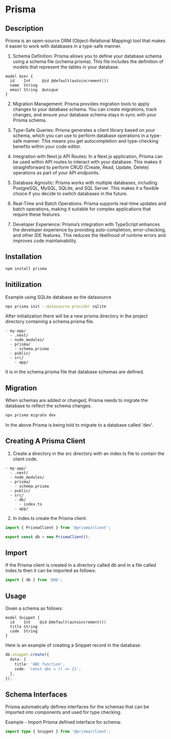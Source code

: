 # Prisma

## Description

Prisma is an open-source ORM (Object-Relational Mapping) tool that makes it easier to work with databases in a type-safe manner.

1. Schema Definition:
   Prisma allows you to define your database schema using a schema file (schema.prisma). This file includes the definition of models that represent the tables in your database.

```prisma
model User {
  id    Int     @id @default(autoincrement())
  name  String
  email String  @unique
}
```

2. Migration Management:
   Prisma provides migration tools to apply changes to your database schema. You can create migrations, track changes, and ensure your database schema stays in sync with your Prisma schema.

3. Type-Safe Queries:
   Prisma generates a client library based on your schema, which you can use to perform database operations in a type-safe manner. This means you get autocompletion and type-checking benefits within your code editor.

4. Integration with Next.js API Routes:
   In a Next.js application, Prisma can be used within API routes to interact with your database. This makes it straightforward to perform CRUD (Create, Read, Update, Delete) operations as part of your API endpoints.

5. Database Agnostic:
   Prisma works with multiple databases, including PostgreSQL, MySQL, SQLite, and SQL Server. This makes it a flexible choice if you decide to switch databases in the future.

6. Real-Time and Batch Operations:
   Prisma supports real-time updates and batch operations, making it suitable for complex applications that require these features.

7. Developer Experience:
   Prisma’s integration with TypeScript enhances the developer experience by providing auto-completion, error-checking, and other IDE features. This reduces the likelihood of runtime errors and improves code maintainability.

## Installation

```sh
npm install prisma
```

## Initilization

Example using SQLite database as the datasource

```sh
npx prisma init --datasource-provider sqlite
```

After initialization there will be a new prisma directory in the project directory containing a schema.prisma file.

```
- my-app/
  - .next/
  - node_modules/
  - prisma/
    - schema.prisma
  - public/
  - src/
    - app/
```

It is in the schema.prisma file that database schemas are defined.

## Migration

When schemas are added or changed, Prisma needs to migrate the database to reflect the schema changes.

```sh
npx prisma migrate dev
```

In the above Prisma is being told to migrate to a database called 'dev'.

## Creating A Prisma Client

1. Create a directory in the src directory with an index.ts file to contain the client code.

```
- my-app/
  - .next/
  - node_modules/
  - prisma/
    - schema.prisma
  - public/
  - src/
    - db/
      - index.ts
    - app/
```

2. In index.ts create the Prisma client.

```typescript
import { PrismaClient } from '@prisma/client';

export const db = new PrismaClient();
```

## Import

If the Prisma client is created in a directory called db and in a file called index.ts then it can be imported as follows:

```typescript
import { db } from '@db';
```

## Usage

Given a schema as follows:

```prisma
model Snippet {
  id    Int    @id @default(autoincrement())
  title String
  code  String
}
```

Here is an example of creating a Snippet record in the database:

```typescript
db.snippet.create({
  data: {
    title: 'ABC function',
    code: 'const abc = () => {}',
  },
});
```

## Schema Interfaces

Prisma automatically defines interfaces for the schemas that can be imported into components and used for type checking.

Example - Import Prisma defined interface for schema:

```typescript
import type { Snippet } from '@prisma/client';
```
